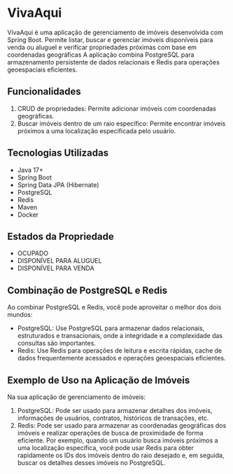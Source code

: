 # VivaAqui
VivaAqui é uma aplicação de gerenciamento de imóveis desenvolvida com Spring Boot. Permite listar, buscar e gerenciar imóveis disponíveis para venda ou aluguel e verificar propriedades próximas com base em coordenadas geográficas A aplicação combina PostgreSQL para armazenamento persistente de dados relacionais e Redis para operações geoespaciais eficientes.
## Funcionalidades
1. CRUD de propriedades: Permite adicionar imóveis com coordenadas geográficas.
2. Buscar imóveis dentro de um raio específico: Permite encontrar imóveis próximos a uma localização especificada pelo usuário.

## Tecnologias Utilizadas
- Java 17+
- Spring Boot
- Spring Data JPA (Hibernate)
- PostgreSQL
- Redis
- Maven
- Docker

## Estados da Propriedade
- OCUPADO
- DISPONÍVEL PARA ALUGUEL
- DISPONÍVEL PARA VENDA

## Combinação de PostgreSQL e Redis
Ao combinar PostgreSQL e Redis, você pode aproveitar o melhor dos dois mundos:
- PostgreSQL: Use PostgreSQL para armazenar dados relacionais, estruturados e transacionais, onde a integridade e a complexidade das consultas são importantes.
- Redis: Use Redis para operações de leitura e escrita rápidas, cache de dados frequentemente acessados e operações geoespaciais eficientes.

## Exemplo de Uso na Aplicação de Imóveis
Na sua aplicação de gerenciamento de imóveis:
1. PostgreSQL: Pode ser usado para armazenar detalhes dos imóveis, informações de usuários, contratos, históricos de transações, etc.
2. Redis: Pode ser usado para armazenar as coordenadas geográficas dos imóveis e realizar operações de busca de proximidade de forma eficiente. Por exemplo, quando um usuário busca imóveis próximos a uma localização específica, você pode usar Redis para obter rapidamente os IDs dos imóveis dentro do raio desejado e, em seguida, buscar os detalhes desses imóveis no PostgreSQL.

